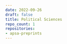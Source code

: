 ```yaml
---
date: 2022-09-26
draft: false
title: Political Sciences
repo_count: 1
repositories:
- apsa-preprints
---
```



